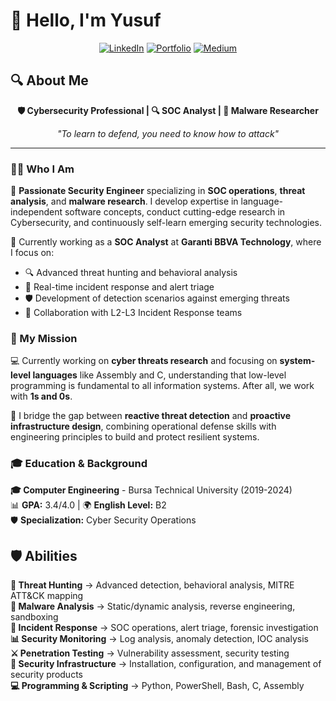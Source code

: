 # 👋 Hello, I'm Yusuf

<div align="center">
  
[![LinkedIn](https://img.shields.io/badge/LinkedIn-0077B5?style=for-the-badge&logo=linkedin&logoColor=white)](https://www.linkedin.com/in/yusufarbc/)
[![Portfolio](https://img.shields.io/badge/Portfolio-FF5722?style=for-the-badge&logo=web&logoColor=white)](https://yusufarbc.github.io/yusufarbc/)
[![Medium](https://img.shields.io/badge/Medium-12100E?style=for-the-badge&logo=medium&logoColor=white)](https://medium.com/@yusufarbc)

</div>

## 🔍 About Me

<div align="center">
  
**🛡️ Cybersecurity Professional | 🔍 SOC Analyst | 🧬 Malware Researcher**

*"To learn to defend, you need to know how to attack"*

</div>

---

### 👨‍💻 Who I Am

🚀 **Passionate Security Engineer** specializing in **SOC operations**, **threat analysis**, and **malware research**. I develop expertise in language-independent software concepts, conduct cutting-edge research in Cybersecurity, and continuously self-learn emerging security technologies.

💼 Currently working as a **SOC Analyst** at **Garanti BBVA Technology**, where I focus on:
- 🔍 Advanced threat hunting and behavioral analysis
- 🚨 Real-time incident response and alert triage  
- 🛡️ Development of detection scenarios against emerging threats
- 🤝 Collaboration with L2-L3 Incident Response teams

### 🎯 My Mission

💻 Currently working on **cyber threats research** and focusing on **system-level languages** like Assembly and C, understanding that low-level programming is fundamental to all information systems. After all, we work with **1s and 0s**.

🔬 I bridge the gap between **reactive threat detection** and **proactive infrastructure design**, combining operational defense skills with engineering principles to build and protect resilient systems.

### 🎓 Education & Background

**🎓 Computer Engineering** - Bursa Technical University (2019-2024)  
📊 **GPA:** 3.4/4.0 | 🌍 **English Level:** B2  
🛡️ **Specialization:** Cyber Security Operations

## 🛡️ Abilities

**🔎 Threat Hunting** → Advanced detection, behavioral analysis, MITRE ATT&CK mapping  
**🦠 Malware Analysis** → Static/dynamic analysis, reverse engineering, sandboxing  
**🚨 Incident Response** → SOC operations, alert triage, forensic investigation  
**📊 Security Monitoring** → Log analysis, anomaly detection, IOC analysis  
**⚔️ Penetration Testing** → Vulnerability assessment, security testing  
**🔧 Security Infrastructure** → Installation, configuration, and management of security products      
**💻 Programming & Scripting** → Python, PowerShell, Bash, C, Assembly